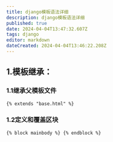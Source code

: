```yaml
---
title: django模板语法详细
description: django模板语法详细
published: true
date: 2024-04-04T13:47:32.607Z
tags: django
editor: markdown
dateCreated: 2024-04-04T13:46:22.208Z
---
```


## 1.模板继承：
### 1.1继承父模板文件
```
{% extends "base.html" %}
```
### 1.2定义和覆盖区块
```
{% block mainbody %} {% endblock %}
```
















